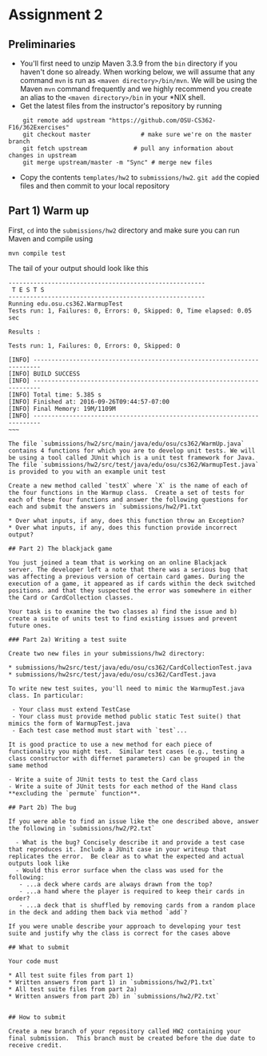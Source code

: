 # Assignment 2

## Preliminaries

* You'll first need to unzip Maven 3.3.9 from the `bin` directory if you haven't done so already. When working below, we will assume that any command `mvn` is run as `<maven directory>/bin/mvn`. We will be using the Maven `mvn` command frequently and we highly recommend you create an alias to the `<maven directory>/bin` in your *NIX shell.
* Get the latest files from the instructor's repository by running 

~~~
    git remote add upstream "https://github.com/OSU-CS362-F16/362Exercises"
    git checkout master              # make sure we're on the master branch
    git fetch upstream             # pull any information about changes in upstream
    git merge upstream/master -m "Sync" # merge new files
~~~

* Copy the contents `templates/hw2` to `submissions/hw2`.  `git add` the copied files and then commit to your local repository

## Part 1) Warm up

First, `cd` into the `submissions/hw2` directory and make sure you can run Maven and compile using

`mvn compile test`

The tail of your output should look like this

~~~~
-------------------------------------------------------
 T E S T S
-------------------------------------------------------
Running edu.osu.cs362.WarmupTest
Tests run: 1, Failures: 0, Errors: 0, Skipped: 0, Time elapsed: 0.05 sec

Results :

Tests run: 1, Failures: 0, Errors: 0, Skipped: 0

[INFO] ------------------------------------------------------------------------
[INFO] BUILD SUCCESS
[INFO] ------------------------------------------------------------------------
[INFO] Total time: 5.385 s
[INFO] Finished at: 2016-09-26T09:44:57-07:00
[INFO] Final Memory: 19M/1109M
[INFO] ------------------------------------------------------------------------
~~~

The file `submissions/hw2/src/main/java/edu/osu/cs362/WarmUp.java` contains 4 functions for which you are to develop unit tests. We will be using a tool called JUnit which is a unit test framework for Java.  The file `submissions/hw2/src/test/java/edu/osu/cs362/WarmupTest.java` is provided to you with an example unit test

Create a new method called `testX` where `X` is the name of each of the four functions in the Warmup class.  Create a set of tests for each of these four functions and answer the following questions for each and submit the answers in `submissions/hw2/P1.txt`

* Over what inputs, if any, does this function throw an Exception?
* Over what inputs, if any, does this function provide incorrect output?

## Part 2) The blackjack game

You just joined a team that is working on an online Blackjack
server. The developer left a note that there was a serious bug that
was affecting a previous version of certain card games. During the
execution of a game, it appeared as if cards within the deck switched
positions. and that they suspected the error was somewhere in either
the Card or CardCollection classes.

Your task is to examine the two classes a) find the issue and b)
create a suite of units test to find existing issues and prevent
future ones.

### Part 2a) Writing a test suite

Create two new files in your submissions/hw2 directory:

* submissions/hw2src/test/java/edu/osu/cs362/CardCollectionTest.java 
* submissions/hw2src/test/java/edu/osu/cs362/CardTest.java 

To write new test suites, you'll need to mimic the WarmupTest.java
class. In particular: 

 - Your class must extend TestCase
 - Your class must provide method public static Test suite() that mimics the form of WarmupTest.java
 - Each test case method must start with `test`...

It is good practice to use a new method for each piece of
functionality you might test.  Similar test cases (e.g., testing a
class constructor with differnet parameters) can be grouped in the
same method

- Write a suite of JUnit tests to test the Card class
- Write a suite of JUnit tests for each method of the Hand class **excluding the `permute` function**. 

## Part 2b) The bug

If you were able to find an issue like the one described above, answer the following in `submissions/hw2/P2.txt`

  - What is the bug? Concisely describe it and provide a test case that reproduces it. Include a JUnit case in your writeup that replicates the error.  Be clear as to what the expected and actual outputs look like 
  - Would this error surface when the class was used for the following:
   - ...a deck where cards are always drawn from the top?
   - ...a hand where the player is required to keep their cards in order?
   - ...a deck that is shuffled by removing cards from a random place in the deck and adding them back via method `add`?

If you were unable describe your approach to developing your test suite and justify why the class is correct for the cases above

## What to submit

Your code must 

* All test suite files from part 1)
* Written answers from part 1) in `submissions/hw2/P1.txt`
* All test suite files from part 2a) 
* Written answers from part 2b) in `submissions/hw2/P2.txt`


## How to submit

Create a new branch of your repository called HW2 containing your
final submission.  This branch must be created before the due date to
receive credit.
